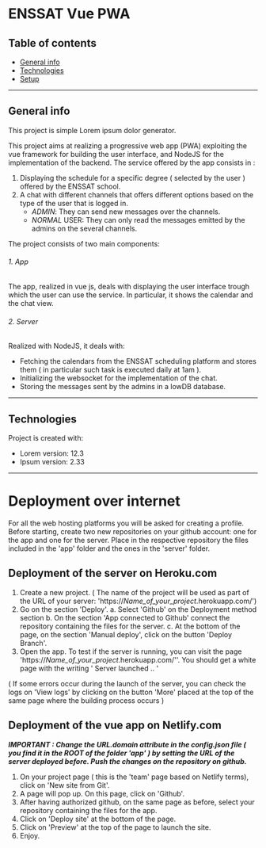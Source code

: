 # ENSSAT Vue PWA

## Table of contents
* [General info](#general-info)
* [Technologies](#technologies)
* [Setup](#setup)

---

## General info
This project is simple Lorem ipsum dolor generator.

This project aims at realizing a progressive web app (PWA) exploiting the vue framework for building the user interface, and NodeJS for the implementation of the backend. The service offered by the app consists in :
1. Displaying the schedule for a specific degree ( selected by the user ) offered by the ENSSAT school. 
2. A chat with different channels that offers different options based on the type of the user that is logged in.
   - _ADMIN_: They can send new messages over the channels.
   - _NORMAL_ USER: They can only read the messages emitted by the admins on the several channels.
   
The project consists of two main components:

###### 1. App
The app, realized in vue js, deals with displaying the user interface trough which the user can use the service. In particular, it shows the calendar and the chat view.

###### 2. Server
Realized with NodeJS, it deals with:
- Fetching the calendars from the ENSSAT scheduling platform and stores them ( in particular such task is executed daily at 1am ).
- Initializing the websocket for the implementation of the chat.
- Storing the messages sent by the admins in a lowDB database.

---

## Technologies
Project is created with:
* Lorem version: 12.3
* Ipsum version: 2.33

---

# Deployment over internet
For all the web hosting platforms you will be asked for creating a profile. 
Before starting, create two new repositories on your github account: one for the app and one for the server. Place in the respective repository the files included in the 'app' folder and the ones in the 'server' folder.  

## Deployment of the server on Heroku.com
   1. Create a new project. 
      ( The name of the project will be used as part of the URL of your server: 'https://_Name_of_your_project_.herokuapp.com/')
   2. Go on the section 'Deploy'. 
      a. Select 'Github' on the Deployment method section
      b. On the section 'App connected to Github' connect the repository containing the files for the server.
      c. At the bottom of the page, on the section 'Manual deploy', click on the button 'Deploy Branch'.
   3. Open the app. To test if the server is running, you can visit the page 'https://_Name_of_your_project_.herokuapp.com/''. You should get a white page with the writing ' Server launched .. ' 

   ( If some errors occur during the launch of the server, you can check the logs on 'View logs' by clicking on the button 'More' placed at the top of the same page where the building process occurs )
  
## Deployment of the vue app on Netlify.com
   ***IMPORTANT : Change the _**URL.domain**_ attribute in the _config.json_ file ( you find it in the ROOT of the folder 'app' ) by setting the URL of the server deployed before. Push the changes on the repository on github.*** 
   1. On your project page ( this is the 'team' page based on Netlify terms), click on 'New site from Git'.
   2. A page will pop up. On this page, click on 'Github'.
   3. After having authorized github, on the same page as before, select your repository containing the files for the app.
   4. Click on 'Deploy site' at the bottom of the page.
   5. Click on 'Preview' at the top of the page to launch the site.
   6. Enjoy.
   
